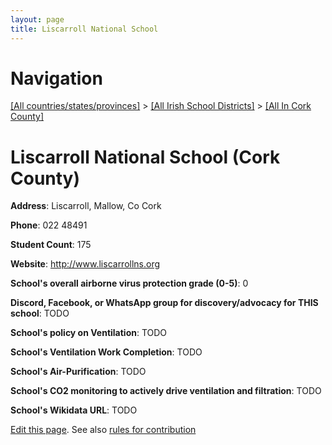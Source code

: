 ```yaml
---
layout: page
title: Liscarroll National School
---
```

# Navigation

[[All countries/states/provinces]](../../..) > [[All Irish School Districts]](../..) > [[All In Cork County]](..)

# Liscarroll National School (Cork County)

**Address**: Liscarroll, Mallow, Co Cork

**Phone**: 022 48491

**Student Count**: 175

**Website**: <http://www.liscarrollns.org>

**School's overall airborne virus protection grade (0-5)**: 0

**Discord, Facebook, or WhatsApp group for discovery/advocacy for THIS school**: TODO

**School's policy on Ventilation**: TODO

**School's Ventilation Work Completion**: TODO

**School's Air-Purification**: TODO

**School's CO2 monitoring to actively drive ventilation and filtration**: TODO

**School's Wikidata URL**: TODO


[Edit this page](https://github.com/ventilate-schools/Ireland/edit/main/./Cork_County/Liscarroll_National_School.md). See also [rules for contribution](../../../contribution-rules/)